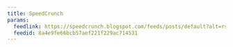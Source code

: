 ```yaml
---
title: SpeedCrunch
params:
  feedlink: https://speedcrunch.blogspot.com/feeds/posts/default?alt=rss
  feedid: 8a4e9fe66bcb57aef221f229ac714531
---
```

